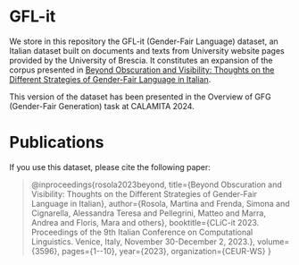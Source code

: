 # GFL-it

We store in this repository the GFL-it (Gender-Fair Language) dataset, an Italian dataset built on documents and texts from University website pages provided by the University of Brescia. It constitutes an expansion of the corpus presented in [Beyond Obscuration and Visibility: Thoughts on the Different Strategies of Gender-Fair Language in Italian](https://publicatt.unicatt.it/bitstream/10807/261457/1/paper42.pdf).

This version of the dataset has been presented in the Overview of GFG (Gender-Fair Generation) task at CALAMITA 2024.


# Publications
If you use this dataset, please cite the following paper:

> @inproceedings{rosola2023beyond,
>  title={Beyond Obscuration and Visibility: Thoughts on the Different Strategies of Gender-Fair Language in Italian},
>  author={Rosola, Martina and Frenda, Simona and Cignarella, Alessandra Teresa and Pellegrini, Matteo and Marra, Andrea and Floris, Mara and others},
>  booktitle={CLiC-it 2023. Proceedings of the 9th Italian Conference on Computational Linguistics. Venice, Italy, November 30-December 2, 2023.},
>  volume={3596},
>  pages={1--10},
>  year={2023},
>  organization={CEUR-WS}
>}
